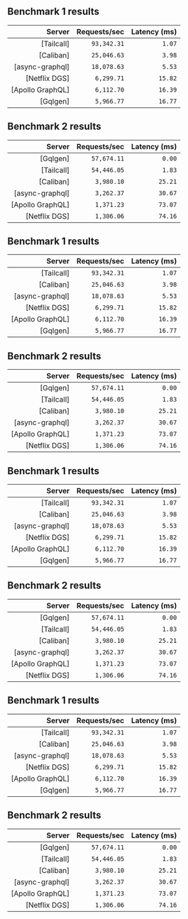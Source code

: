 ## Benchmark 1 results

<!-- PERFORMANCE_RESULTS_START_1 -->

| Server | Requests/sec | Latency (ms) |
|--------:|--------------:|--------------:|
| [Tailcall] | `93,342.31` | `1.07` |
| [Caliban] | `25,046.63` | `3.98` |
| [async-graphql] | `18,078.63` | `5.53` |
| [Netflix DGS] | `6,299.71` | `15.82` |
| [Apollo GraphQL] | `6,112.70` | `16.39` |
| [Gqlgen] | `5,966.77` | `16.77` |

<!-- PERFORMANCE_RESULTS_END_1 -->
## Benchmark 2 results

<!-- PERFORMANCE_RESULTS_START_2 -->

| Server | Requests/sec | Latency (ms) |
|--------:|--------------:|--------------:|
| [Gqlgen] | `57,674.11` | `0.00` |
| [Tailcall] | `54,446.05` | `1.83` |
| [Caliban] | `3,980.10` | `25.21` |
| [async-graphql] | `3,262.37` | `30.67` |
| [Apollo GraphQL] | `1,371.23` | `73.07` |
| [Netflix DGS] | `1,306.06` | `74.16` |

<!-- PERFORMANCE_RESULTS_END_2 -->
## Benchmark 1 results

<!-- PERFORMANCE_RESULTS_START_1 -->

| Server | Requests/sec | Latency (ms) |
|--------:|--------------:|--------------:|
| [Tailcall] | `93,342.31` | `1.07` |
| [Caliban] | `25,046.63` | `3.98` |
| [async-graphql] | `18,078.63` | `5.53` |
| [Netflix DGS] | `6,299.71` | `15.82` |
| [Apollo GraphQL] | `6,112.70` | `16.39` |
| [Gqlgen] | `5,966.77` | `16.77` |

<!-- PERFORMANCE_RESULTS_END_1 -->
## Benchmark 2 results

<!-- PERFORMANCE_RESULTS_START_2 -->

| Server | Requests/sec | Latency (ms) |
|--------:|--------------:|--------------:|
| [Gqlgen] | `57,674.11` | `0.00` |
| [Tailcall] | `54,446.05` | `1.83` |
| [Caliban] | `3,980.10` | `25.21` |
| [async-graphql] | `3,262.37` | `30.67` |
| [Apollo GraphQL] | `1,371.23` | `73.07` |
| [Netflix DGS] | `1,306.06` | `74.16` |

<!-- PERFORMANCE_RESULTS_END_2 -->
## Benchmark 1 results

<!-- PERFORMANCE_RESULTS_START_1 -->

| Server | Requests/sec | Latency (ms) |
|--------:|--------------:|--------------:|
| [Tailcall] | `93,342.31` | `1.07` |
| [Caliban] | `25,046.63` | `3.98` |
| [async-graphql] | `18,078.63` | `5.53` |
| [Netflix DGS] | `6,299.71` | `15.82` |
| [Apollo GraphQL] | `6,112.70` | `16.39` |
| [Gqlgen] | `5,966.77` | `16.77` |

<!-- PERFORMANCE_RESULTS_END_1 -->
## Benchmark 2 results

<!-- PERFORMANCE_RESULTS_START_2 -->

| Server | Requests/sec | Latency (ms) |
|--------:|--------------:|--------------:|
| [Gqlgen] | `57,674.11` | `0.00` |
| [Tailcall] | `54,446.05` | `1.83` |
| [Caliban] | `3,980.10` | `25.21` |
| [async-graphql] | `3,262.37` | `30.67` |
| [Apollo GraphQL] | `1,371.23` | `73.07` |
| [Netflix DGS] | `1,306.06` | `74.16` |

<!-- PERFORMANCE_RESULTS_END_2 -->
## Benchmark 1 results

<!-- PERFORMANCE_RESULTS_START_1 -->

| Server | Requests/sec | Latency (ms) |
|--------:|--------------:|--------------:|
| [Tailcall] | `93,342.31` | `1.07` |
| [Caliban] | `25,046.63` | `3.98` |
| [async-graphql] | `18,078.63` | `5.53` |
| [Netflix DGS] | `6,299.71` | `15.82` |
| [Apollo GraphQL] | `6,112.70` | `16.39` |
| [Gqlgen] | `5,966.77` | `16.77` |

<!-- PERFORMANCE_RESULTS_END_1 -->
## Benchmark 2 results

<!-- PERFORMANCE_RESULTS_START_2 -->

| Server | Requests/sec | Latency (ms) |
|--------:|--------------:|--------------:|
| [Gqlgen] | `57,674.11` | `0.00` |
| [Tailcall] | `54,446.05` | `1.83` |
| [Caliban] | `3,980.10` | `25.21` |
| [async-graphql] | `3,262.37` | `30.67` |
| [Apollo GraphQL] | `1,371.23` | `73.07` |
| [Netflix DGS] | `1,306.06` | `74.16` |

<!-- PERFORMANCE_RESULTS_END_2 -->
